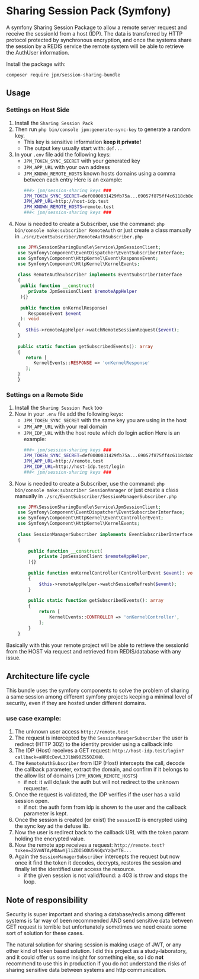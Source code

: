 # Sharing Session Pack (Symfony) 

A symfony Sharing Session Package to allow a remote server request and receive the sessionId from a host (IDP). The data is transferred by HTTP protocol protected by synchronous encryption, and once the systems share the session by a REDIS service the remote system will be able to retrieve the AuthUser information.  

Install the package with:

```console
composer require jpm/session-sharing-bundle
```

## Usage

### Settings on Host Side

1. Install the `Sharing Session Pack`
2. Then run `php bin/console jpm:generate-sync-key` to generate a random key.
   - This key is sensitive information **keep it private!**
   - The output key usually start with: `def...`
3. In your `.env` file add the following keys:
   - `JPM_TOKEN_SYNC_SECRET` with your generated key
   - `JPM_APP_URL` with your own address
   - `JPM_KNOWN_REMOTE_HOSTS` known hosts domains using a comma between each entry
   Here is an example: 
      ```bash
      ###> jpm/session-sharing keys ###
      JPM_TOKEN_SYNC_SECRET=def0000031429fb75a...69057f875ff4c6118cb8c1
      JPM_APP_URL=http://host-idp.test
      JPM_KNOWN_REMOTE_HOSTS=remote.test
      ###< jpm/session-sharing keys ###
      ```
4. Now is needed to create a Subscriber, use the command: `php bin/console make:subscriber RemoteAuth` or just create a class manually in `./src/EventSubscriber/RemoteAuthSubscriber.php`
   ```php
    use JPM\SessionSharingBundle\Service\JpmSessionClient;
    use Symfony\Component\EventDispatcher\EventSubscriberInterface;
    use Symfony\Component\HttpKernel\Event\ResponseEvent;
    use Symfony\Component\HttpKernel\KernelEvents;
    
    class RemoteAuthSubscriber implements EventSubscriberInterface
    {
     public function __construct(
        private JpmSessionClient $remoteAppHelper
     ){}
    
     public function onKernelResponse(
        ResponseEvent $event
     ): void
    {
       $this->remoteAppHelper->watchRemoteSessionRequest($event);
    }
    
    public static function getSubscribedEvents(): array
    {
       return [
          KernelEvents::RESPONSE => 'onKernelResponse'
       ];
    }
    }
   ```

### Settings on a Remote Side

1. Install the `Sharing Session Pack` too
2. Now in your `.env` file add the following keys:
   - `JPM_TOKEN_SYNC_SECRET` with the same key you are using in the host
   - `JPM_APP_URL` with your real domain
   - `JPM_IDP_URL` with the host route which do login action
     Here is an example:
      ```bash
      ###> jpm/session-sharing keys ###
      JPM_TOKEN_SYNC_SECRET=def0000031429fb75a...69057f875ff4c6118cb8c1
      JPM_APP_URL=http://remote.test
      JPM_IDP_URL=http://host-idp.test/login
      ###< jpm/session-sharing keys ###
      ```
4. Now is needed to create a Subscriber, use the command: `php bin/console make:subscriber SessionManager` or just create a class manually in `./src/EventSubscriber/SessionManagerSubscriber.php`
   ```php
    use JPM\SessionSharingBundle\Service\JpmSessionClient;
    use Symfony\Component\EventDispatcher\EventSubscriberInterface;
    use Symfony\Component\HttpKernel\Event\ControllerEvent;
    use Symfony\Component\HttpKernel\KernelEvents;
    
    class SessionManagerSubscriber implements EventSubscriberInterface
    {
    
        public function __construct(
            private JpmSessionClient $remoteAppHelper,
        ){}
    
        public function onKernelController(ControllerEvent $event): void
        {
            $this->remoteAppHelper->watchSessionRefresh($event);
        }
    
        public static function getSubscribedEvents(): array
        {
            return [
                KernelEvents::CONTROLLER => 'onKernelController',
            ];
        }
    }
    ```
   
Basically with this your remote project will be able to retrieve the sessionId from the HOST via request and retrieved from REDIS/database with any issue.


## Architecture life cycle

This bundle uses the symfony components to solve the problem of sharing a same session among different symfony projects keeping a minimal level of security, even if they are hosted under different domains.

### use case example:

1. The unknown user access `http://remote.test`
2. The request is intercepted by the `SessionManagerSubscriber` the user is redirect (HTTP 302) to the identity provider using a callback info
3. The IDP (Host) receives a GET request: `http://host-idp.test/login?callback=aHR0cDovL3JlbW90ZS50ZXN0`.
4. The `RemoteAuthSubscriber` from IDP (Host) intercepts the call, decode the callback parameter, extract the domain, and confirm if it belongs to the allow list of domains (`JPM_KNOWN_REMOTE_HOSTS`) 
   - if not: it will do/ask the auth but will not redirect to the unknown requester.
5. Once the request is validated, the IDP verifies if the user has a valid session open.
   - if not: the auth form from idp is shown to the user and the callback parameter is kept.
6. Once the session is created (or exist) the `sessionID` is encrypted using the sync key ad the defuse lib.
7. Now the user is redirect back to the callback URL with the token param holding the encrypted value.
8. Now the remote app receives a request: `http://remote.test?token=ZGVmNTAyMDAwYjliZDI5ODU5NGQxYzQwYTE...`
9. Again the `SessionManagerSubscriber` intercepts the request but now once it find the token it decodes, decrypts, restores the session and finally let the identified user access the resource.
    - if the given session is not valid/found: a 403 is throw and stops the loop.
 
## Note of responsibility

Security is super important and sharing a database/redis among different systems is far way of been recommended AND send sensitive data between GET request is terrible but unfortunately sometimes we need create some sort of solution for these cases.

The natural solution for sharing session is making usage of JWT, or any other kind of token based solution. I did this project as a study-laboratory, and it could offer us some insight for something else, so i do **not** recommend to use this in production if you do not understand the risks of sharing sensitive data between systems and http communication.





